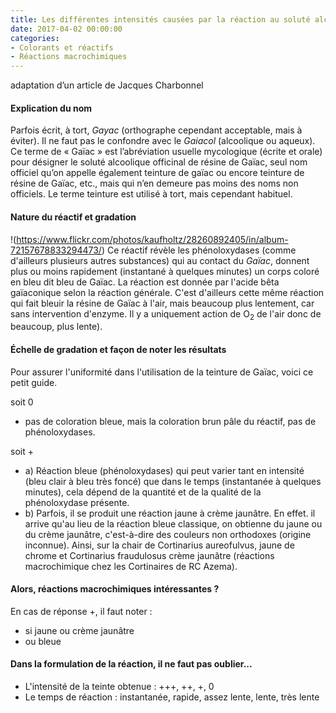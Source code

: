 ```yaml
---
title: Les différentes intensités causées par la réaction au soluté alcoolique officinal de résine de gaïac
date: 2017-04-02 00:00:00
categories: 
- Colorants et réactifs
- Réactions macrochimiques
---
```

adaptation d’un article
de Jacques Charbonnel

#### Explication du nom
Parfois écrit, à tort, *Gayac* (orthographe cependant acceptable, mais à éviter). Il ne faut pas le confondre avec le *Gaiacol* (alcoolique ou aqueux). Ce terme de « Gaïac » est l’abréviation usuelle mycologique (écrite et orale) pour désigner le soluté alcoolique officinal de résine de Gaïac, seul nom officiel qu’on appelle également teinture de gaïac ou encore teinture de résine de Gaïac, etc., mais qui n’en demeure pas moins des noms non officiels. Le terme teinture est utilisé à tort, mais cependant habituel.
<!--more-->

#### Nature du réactif et gradation
!(https://www.flickr.com/photos/kaufholtz/28260892405/in/album-72157678833294473/)
Ce réactif révèle les phénoloxydases (comme d'ailleurs plusieurs autres substances) qui au contact du *Gaïac*, donnent plus ou moins rapidement (instantané à quelques minutes) un corps coloré en bleu dit bleu de Gaïac. La réaction est donnée par l'acide bêta gaïaconique selon la réaction générale. C'est d'ailleurs cette même réaction qui fait bleuir la résine de Gaïac à l'air, mais beaucoup plus lentement, car sans intervention d'enzyme. Il y a uniquement action de O<sub>2</sub> de l'air donc de beaucoup, plus lente).

#### Échelle de gradation et façon de noter les résultats
Pour assurer l'uniformité dans l'utilisation de la teinture de Gaïac, voici ce petit guide.

soit 0
* pas de coloration bleue, mais la coloration brun pâle du réactif, pas de phénoloxydases.

soit +
* a) Réaction bleue (phénoloxydases) qui peut varier tant en intensité (bleu clair à bleu très foncé) que dans le temps (instantanée à quelques minutes), cela dépend de la quantité et de la qualité de la phénoloxydase présente.
* b) Parfois, il se produit une réaction jaune à crème jaunâtre. En effet. il arrive qu'au lieu de la réaction bleue classique, on obtienne du jaune ou du crème jaunâtre, c'est-à-dire des couleurs non orthodoxes (origine inconnue). Ainsi, sur la chair de Cortinarius aureofulvus, jaune de chrome et Cortinarius fraudulosus crème jaunâtre (réactions macrochimique chez les Cortinaires de RC Azema).

#### Alors, réactions macrochimiques intéressantes ?
En cas de réponse +, il faut noter :
* si jaune ou crème jaunâtre
* ou bleue

#### Dans la formulation de la réaction, il ne faut pas oublier...
* L'intensité de la teinte obtenue : +++, ++, +, 0
* Le temps de réaction : instantanée, rapide, assez lente, lente, très lente






